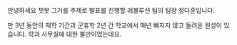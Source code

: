 
안녕하세요 챗봇 그거를 주제로 발표를 진행할 레볼루션 팀의 팀장 정다훈입니다.

만 3년 동안의 재학 기간과 군휴학 2년 간 학교에서 매년 빠지지 않고 들려온 원성이 있습니다. 
학과 사무실에 대한 불만이었는데요. 